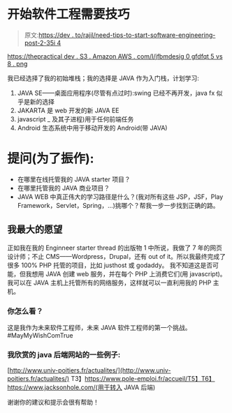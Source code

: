 # 开始软件工程需要技巧

> 原文:[https://dev . to/rajil/need-tips-to-start-software-engineering-post-2-35i 4](https://dev.to/rajil/need-tips-to-start-software-engineering-post-2-35i4)

[https://thepractical dev . S3 . Amazon AWS . com/I/jfbmdesig 0 gfdfqt 5 vs 8 . png](https://thepracticaldev.s3.amazonaws.com/i/jfbmdesig0gfdfqt5vs8.png)

我已经选择了我的初始堆栈；我的选择是 JAVA 作为入门栈，计划学习:

1.  JAVA SE——桌面应用程序(尽管有点过时):swing 已经不再开发，java fx 似乎是新的选择
2.  JAKARTA 是 web 开发的新 JAVA EE
3.  javascript _ 及其子进程)用于任何前端任务
4.  Android 生态系统中用于移动开发的 Android(带 JAVA)

# [](#questions-to-perk)提问(为了振作):

*   在哪里在线托管我的 JAVA starter 项目？
*   在哪里托管我的 JAVA 商业项目？
*   JAVA WEB 中真正伟大的学习路径是什么？(我对所有这些 JSP，JSF，Play Framework，Servlet，Spring，...)挑哪个？帮我一步一步找到正确的路。

## [](#my-most-fleshly-wish)我最大的愿望

正如我在我的 Enginneer starter thread 的出版物 1 中所说，我做了 7 年的网页设计师；不止 CMS——Wordpress，Drupal，还有 out of it。所以我最终完成了很多 100% PHP 托管的项目，比如 justhost 或 godaddy。
我不知道这是否可能，但我想用 JAVA 创建 web 服务，并在每个 PHP 上消费它们(用 javascript)。我可以在 JAVA 主机上托管所有的网络服务，这样就可以一直利用我的 PHP 主机。

### [](#what-do-you-think-)你怎么看？

这是我作为未来软件工程师，未来 JAVA 软件工程师的第一个挑战。#MayMyWishComTrue

### [](#some-examples-of-a-website-with-a-java-backend-that-i-appreciated-)我欣赏的 java 后端网站的一些例子:

[http://www.univ-poitiers.fr/actualites/](http://www.univ-poitiers.fr/actualites/)
T3】https://www.pole-emploi.fr/accueil/T5】T6】https://www.jacksonhole.com/(用于转入 JAVA 后端)

谢谢你的建议和提示会很有帮助！